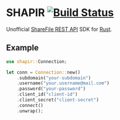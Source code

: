 # SHAPIR [![Build Status](https://travis-ci.org/workanator/shapir.svg?branch=master)](https://travis-ci.org/workanator/shapir)  
Unofficial [ShareFile REST API](http://api.sharefile.com/rest/) SDK for [Rust](https://www.rust-lang.org/).

## Example

```rust
use shapir::Connection;

let conn = Connection::new()
	.subdomain("your-subdomain")
	.username("your.username@mail.com")
	.password("your-password")
	.client_id("client-id")
	.client_secret("client-secret")
	.connect()
	.unwrap();
```
